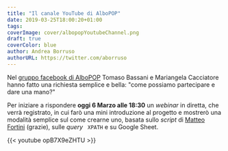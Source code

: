 ```yaml
---
title: "Il canale YouTube di AlboPOP"
date: 2019-03-25T18:00:20+01:00
tags: 
coverImage: cover/albopopYoutubeChannel.png
draft: true
coverColor: blue
author: Andrea Borruso
authorURL: https://twitter.com/aborruso
---
```


Nel [gruppo facebook di AlboPOP](https://www.facebook.com/groups/albopop/permalink/2263300403708870/) Tomaso Bassani e Mariangela Cacciatore hanno fatto una richiesta semplice e bella: "come possiamo partecipare e dare una mano?"

Per iniziare a rispondere **oggi 6 Marzo alle 18:30** un _webinar_ in diretta, che verrà registrato, in cui farò una mini introduzione al progetto e mostrerò una modalità semplice sul come crearne uno, basata sullo _script_ di [Matteo Fortini](https://twitter.com/matt_fortini) (grazie), sulle _query_ ` XPATH` e su Google Sheet.

{{< youtube opB7X9eZHTU >}}
